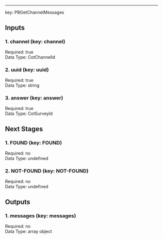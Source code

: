 #   
****  
key: PBGetChannelMessages  
## Inputs  
### 1. channel (key: channel)  
  
Required: true  
Data Type: CotChannelId   
### 2. uuid (key: uuid)  
  
Required: true  
Data Type: string   
### 3. answer (key: answer)  
  
Required: true  
Data Type: CotSurveyId   
## Next Stages  
### 1. FOUND (key: FOUND)  
  
Required: no  
Data Type: undefined   
### 2. NOT-FOUND (key: NOT-FOUND)  
  
Required: no  
Data Type: undefined   
## Outputs  
### 1. messages (key: messages)  
  
Required: no  
Data Type: array object